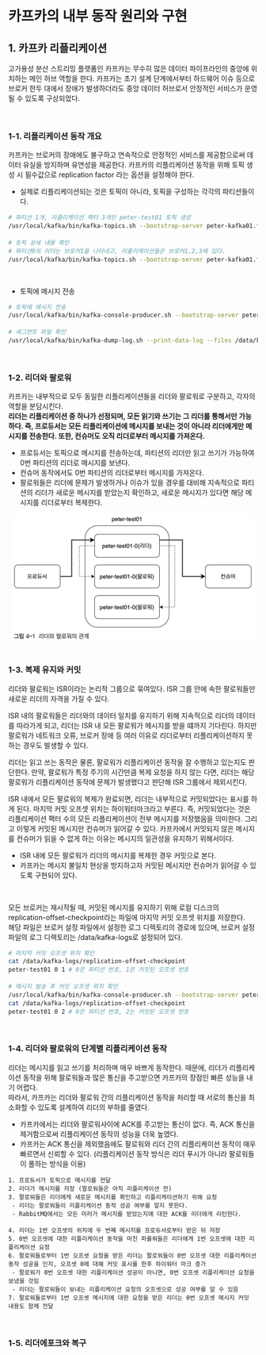 # 카프카의 내부 동작 원리와 구현

## 1. 카프카 리플리케이션

고가용성 분산 스트리밍 플랫폼인 카프카는 무수히 많은 데이터 파이프라인의 중앙에 위치하는 메인 허브 역할을 한다. 카프카는 초기 설계 단계에서부터 하드웨어 이슈 등으로 브로커 한두 대에서 장애가 발생하더라도 중앙 데이터 허브로서 안정적인 서비스가 운영될 수 있도록 구상되었다.  

<br/>

### 1-1. 리플리케이션 동작 개요

카프카는 브로커의 장애에도 불구하고 연속적으로 안정적인 서비스를 제공함으로써 데이터 유실을 방지하며 유연성을 제공한다. 카프카의 리플리케이션 동작을 위해 토픽 생성 시 필수값으로 replication factor 라는 옵션을 설정해야 한다.  

 - 실제로 리플리케이션되는 것은 토픽이 아니라, 토픽을 구성하는 각각의 파티션들이다.
```sh
# 파티션 1개, 리플리케이션 팩터 3개인 peter-test01 토픽 생성
/usr/local/kafka/bin/kafka-topics.sh --bootstrap-server peter-kafka01.foo.bar:9092 --create --topic peter-test01 --partitions 1 --replication-factor 3

# 토픽 상세 내용 확인
# 파티션0의 리더는 브로커1을 나타내고, 리플리케이션들은 브로커1,2,3에 있다.
/usr/local/kafka/bin/kafka-topics.sh --bootstrap-server peter-kafka01.foo.bar:9092 --topic peter-test01 --describe
```
<br/>

 - 토픽에 메시지 전송
```sh
# 토픽에 메시지 전송
/usr/local/kafka/bin/kafka-console-producer.sh --bootstrap-server peter-kafka01.foo.bar:9092 --topic peter-test01

# 세그먼트 파일 확인
/usr/local/kafka/bin/kafka-dump-log.sh --print-data-log --files /data/kafka-logs/peter-test01-0/00000000000000000000.log
```
<br/>

### 1-2. 리더와 팔로워

카프카는 내부적으로 모두 동일한 리플리케이션들을 리더와 팔로워로 구분하고, 각자의 역할을 분담시킨다.  
__리더는 리플리케이션 중 하나가 선정되며, 모든 읽기와 쓰기는 그 리더를 통해서만 가능하다. 즉, 프로듀서는 모든 리플리케이션에 메시지를 보내는 것이 아니라 리더에게만 메시지를 전송한다. 또한, 컨슈머도 오직 리더로부터 메시지를 가져온다.__  
 - 프로듀서는 토픽으로 메시지를 전송하는데, 파티션의 리더만 읽고 쓰기가 가능하여 0번 파티션의 리더로 메시지를 보낸다.
 - 컨슈머 동작에서도 0번 파티션의 리더로부터 메시지를 가져온다.
 - 팔로워들은 리더에 문제가 발생하거나 이슈가 있을 경우를 대비해 지속적으로 파티션의 리더가 새로운 메시지를 받았는지 확인하고, 새로운 메시지가 있다면 해당 메시지를 리더로부터 복제한다.

<div align="center">
    <img src="./images/Reader_Follower_Relation.PNG">
</div>
<br/>

### 1-3. 복제 유지와 커밋

리더와 팔로워는 ISR이라는 논리적 그룹으로 묶여있다. ISR 그룹 안에 속한 팔로워들만 새로운 리더의 자격을 가질 수 있다.  

ISR 내의 팔로워들은 리더와의 데이터 일치를 유지하기 위해 지속적으로 리더의 데이터를 따라가게 되고, 리더는 ISR 내 모든 팔로워가 메시지를 받을 떄까지 기다린다. 하지만 팔로워가 네트워크 오류, 브로커 장애 등 여러 이유로 리더로부터 리플리케이션하지 못하는 경우도 발생할 수 있다.  

리더는 읽고 쓰는 동작은 물론, 팔로워가 리플리케이션 동작을 잘 수행하고 있는지도 판단한다. 만약, 팔로워가 특정 주기의 시간만큼 복제 요청을 하지 않는 다면, 리더는 해당 팔로워가 리플리케이션 동작에 문제가 발생했다고 판단해 ISR 그룹에서 제외시킨다.  

ISR 내에서 모든 팔로워의 복제가 완료되면, 리더는 내부적으로 커밋되었다는 표시를 하게 된다. 마지막 커밋 오프셋 위치는 하이워터마크라고 부른다. 즉, 커밋되었다는 것은 리플리케이션 팩터 수의 모든 리플리케이션이 전부 메시지를 저장했음을 의미한다. 그리고 이렇게 커밋된 메시지만 컨슈머가 읽어갈 수 있다. 카프카에서 커밋되지 않은 메시지를 컨슈머가 읽을 수 없게 하는 이유는 메시지의 일관성을 유지하기 위해서이다.  
 - ISR 내에 모든 팔로워가 리더의 메시지를 복제한 경우 커밋으로 본다.
 - 카프카는 메시지 불일치 현상을 방지하고자 커밋된 메시지만 컨슈머가 읽어갈 수 있도록 구현되어 있다.

<br/>

모든 브로커는 재시작될 때, 커밋된 메시지를 유지하기 위해 로컬 디스크의 replication-offset-checkpoint라는 파일에 마지막 커밋 오프셋 위치를 저장한다.  
해당 파일은 브로커 설정 파일에서 설정한 로그 디렉토리의 경로에 있으며, 브로커 설정 파일의 로그 디렉토리는 /data/kafka-logs로 설정되어 있다.  

```sh
# 마지막 커밋 오프셋 위치 확인
cat /data/kafka-logs/replication-offset-checkpoint
peter-test01 0 1 # 0은 파티션 번호, 1은 커밋된 오프셋 번호

# 메시지 발송 후 커밋 오프셋 위치 확인
/usr/local/kafka/bin/kafka-console-producer.sh --bootstrap-server peter-kafka01.foo.bar:9092 --topic peter-test01
cat /data/kafka-logs/replication-offset-checkpoint
peter-test01 0 2 # 0은 파티션 번호, 2는 커밋된 오프셋 번호
```
<br/>

### 1-4. 리더와 팔로워의 단계별 리플리케이션 동작

리더는 메시지를 읽고 쓰기를 처리하며 매우 바쁘게 동작한다. 때문에, 리더가 리플리케이션 동작을 위해 팔로워들과 많은 통신을 주고받으면 카프카의 장점인 빠른 성능을 내기 어렵다.  
따라서, 카프카는 리더와 팔로워 간의 리플리케이션 동작을 처리할 때 서로의 통신을 최소화할 수 있도록 설계하여 리더의 부하를 줄였다.  

 - 카프카에서는 리더와 팔로워사이에 ACK를 주고받는 통신이 없다. 즉, ACK 통신을 제거함으로써 리플리케이션 동작의 성능을 더욱 높였다.
 - 카프카는 ACK 통신을 제외했음에도 팔로워와 리더 간의 리플리케이션 동작이 매우 빠르면서 신뢰할 수 있다. (리플리케이션 동작 방식은 리더 푸시가 아니라 팔로워들이 풀하는 방식을 이용)
```
1. 프로듀서가 토픽으로 메시지를 전달
2. 리더가 메시지를 저장 (팔로워들은 아직 리플리케이션 전)
3. 팔로워들은 리더에게 새로운 메시지를 확인하고 리플리케이션하기 위해 요청
 - 리더는 팔로워들이 리플리케이션 동작 성공 여부를 알지 못한다.
 - RabbitMQ에서는 모든 미러가 메시지를 받았는지에 대한 ACK를 리더에게 리턴한다.

4. 리더는 1번 오프셋의 위치에 두 번째 메시지를 프로듀서로부터 받은 뒤 저장
5. 0번 오프셋에 대한 리플리케이션 동작을 마친 파롤워들은 리더에게 1번 오프셋에 대한 리플리케이션 요청
6. 팔로워들로부터 1번 오프셋 요청을 받은 리더는 팔로워들이 0번 오프셋 대한 리플리케이션 동작 성공을 인지, 오프셋 0에 대해 커밋 표시를 한후 하이워터 마크 증가
 - 팔로워가 0번 오프셋 대한 리플리케이션 성공이 아니면, 0번 오프셋 리플리케이션 요청을 보냈을 것임
 - 리더는 팔로워들이 보내는 리플리케이션 요청의 오프셋으로 성공 여부를 알 수 있음
7. 팔로워들로부터 1번 오프셋 메시지에 대한 요청을 받은 리더는 0번 오프셋 메시지 커밋 내용도 함께 전달
```
<br/>

### 1-5. 리더에포크와 복구

